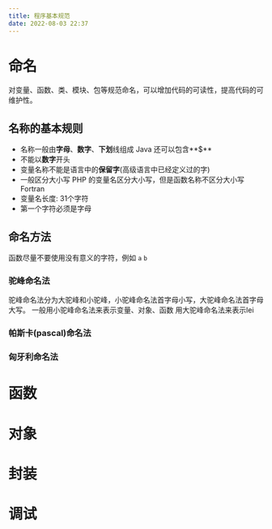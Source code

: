 ```yaml
---
title: 程序基本规范
date: 2022-08-03 22:37
---
```


# 命名
对变量、函数、类、模块、包等规范命名，可以增加代码的可读性，提高代码的可维护性。

## 名称的基本规则
- 名称一般由**字母**、**数字**、**下划**线组成
    Java 还可以包含**$**
- 不能以**数字**开头
- 变量名称不能是语言中的**保留字**(高级语言中已经定义过的字)
- 一般区分大小写
    PHP 的变量名区分大小写，但是函数名称不区分大小写
Fortran
- 变量名长度: 31个字符
- 第一个字符必须是字母
## 命名方法
函数尽量不要使用没有意义的字符，例如 `a`  `b`
### 驼峰命名法
驼峰命名法分为大驼峰和小驼峰，小驼峰命名法首字母小写，大驼峰命名法首字母大写。
一般用小驼峰命名法来表示变量、对象、函数
用大驼峰命名法来表示lei

### 帕斯卡(pascal)命名法
### 匈牙利命名法




# 函数

# 对象

# 封装

# 调试


